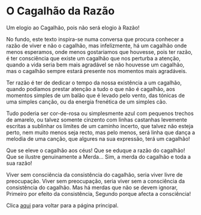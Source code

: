 # O Cagalhão da Razão

Um elogio ao Cagalhão, pois não será elogio à Razão!

No fundo, este texto inspira-se numa conversa que procura conhecer a razão de viver e não o cagalhão, mas infelizmente, há um cagalhão onde menos esperamos, onde menos gostariamos que houvesse, pois ter razão, é ter consciência que existe um cagalhão que nos perturba a atenção, quando a vida seria bem mais agradável se não houvesse um cagalhão, mas o cagalhão sempre estará presente nos momentos mais agradáveis.

Ter razão é ter de dedicar o tempo da nossa existência a um cagalhão, quando podiamos prestar atenção a tudo o que não é cagalhão, aos momentos simples de um balão que é levado pelo vento, das tónicas de uma simples canção, ou da energia frenética de um simples cão.

Tudo poderia ser cor-de-rosa ou simplesmente azul com pequenos trechos de amarelo, ou talvez somente cinzento com linhas castanhas levemente escritas a sublinhar os limites de um caminho incerto, que talvez não esteja perto, nem muito menos seja recto, mas pelo menos, será linha que dança a melodia de uma canção, que algures na sua expressão, terá um cagalhão!

Que se eleve o cagalhão aos céus!
Que se eduque a razão do cagalhão!
Que se ilustre genuinamente a Merda...
Sim, a merda do cagalhão e toda a sua razão!

Viver sem consciência da consistência do cagalhão, seria viver livre de preocupação.
Viver sem preocupação, seria viver sem a consciência da consistência do cagalhão.
Mas há merdas que não se devem ignorar,
Primeiro por efeito da consistência,
Segundo porque afecta a consciência!

Clica [aqui](../README.md) para voltar para a página principal.
